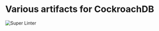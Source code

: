 # Various artifacts for CockroachDB

![Super Linter](https://github.com/dbist/cockroach-artifacts/workflows/Super%20Linter/badge.svg)
